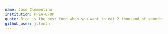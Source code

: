 ```yaml
---
name: Jose Clementino 
institution: PPEA-UFOP 
quote: Rice is the best food when you want to eat 2 thousand of something.
github_user: jclmntn
---
```


